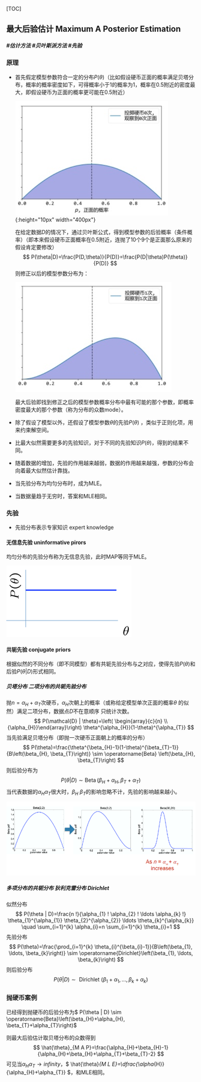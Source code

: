 [TOC]

## 最大后验估计 Maximum A Posterior Estimation

##### #估计方法  #贝叶斯派方法  #先验

### 原理

- 首先假定模型参数符合一定的分布$P(\theta)$（比如假设硬币正面的概率满足贝塔分布，概率的概率密度如下，可得概率小于1的概率为1，概率在0.5附近的密度最大，即假设硬币为正面的概率更可能在0.5附近）

  ![1552483070596](最大后验估计.assets/1552483070596.png){:height="10px" width="400px"}

  在给定数据$D$的情况下，通过贝叶斯公式，得到模型参数的后验概率（条件概率）（即本来假设硬币正面概率在0.5附近，连抛了10个9个是正面那么原来的假设肯定要修改）
  $$
  P(\theta|D)=\frac{P(D,\theta)}{P(D)}=\frac{P(D|\theta)P(\theta)}{P(D)}
  $$
  则修正以后的模型参数分布为：

  ![1552483648173](最大后验估计.assets/1552483648173.png)

  最大后验即找到修正之后的模型参数概率分布中最有可能的那个参数，即概率密度最大的那个参数（称为分布的众数mode）。

- 除了假设了模型以外，还假设了模型参数$\theta$的先验$P(\theta)$ ，类似于正则化项，用来约束解空间。

- 比最大似然需要更多的先验知识，对于不同的先验知识$P(\theta)​$，得到的结果不同。

- 随着数据的增加，先验的作用越来越弱，数据的作用越来越强，参数的分布会向着最大似然估计靠拢。

- 当先验分布为均匀分布时，成为MLE。

- 当数据量趋于无穷时，答案和MLE相同。 

### 先验

- 先验分布表示专家知识 expert knowledge

#### 无信息先验 uninformative pirors

均匀分布的先验分布称为无信息先验，此时MAP等同于MLE。

![1552486037956](最大后验估计.assets/1552486037956.png)

#### 共轭先验 conjugate priors

根据似然的不同分布（即不同模型）都有共轭先验分布与之对应，使得先验$P(\theta)$和后验$P(\theta|D)$形式相同。

##### 贝塔分布 二项分布的共轭先验分布

抛$n=\alpha_ H + \alpha_ T$次硬币，$\alpha _H$次朝上的概率（或称给定模型单次正面的概率$\theta$ 的似然）满足二项分布，数据点$D$不在意顺序 只统计次数。
$$
P(\mathcal{D} | \theta)=\left( \begin{array}{c}{n} \\ {\alpha_{H}}\end{array}\right) \theta^{\alpha_{H}}(1-\theta)^{\alpha_{T}}
$$
当先验满足贝塔分布（即抛一次硬币正面朝上的概率的分布）
$$
P(\theta)=\frac{\theta^{\beta_{H}-1}(1-\theta)^{\beta_{T}-1}}{B\left(\beta_{H}, \beta_{T}\right)} \sim \operatorname{Beta} \left(\beta_{H}, \beta_{T}\right)
$$
则后验分布为
$$
P(\theta | D) \sim \operatorname{Beta}\left(\beta_{H}+\alpha_{H}, \beta_{T}+\alpha_{T}\right)
$$
当代表数据的$\alpha_ H$$\alpha_ T$很大时，$\beta_ H$ $\beta_ T$的影响忽略不计，先验的影响越来越小。

![1552487403458](最大后验估计.assets/1552487403458.png)

##### 多项分布的共轭分布 狄利克雷分布 Dirichlet 

似然分布
$$
P(\theta | D)=\frac{n !}{\alpha_{1} ! \alpha_{2} ! \ldots \alpha_{k} !} \theta_{1}^{\alpha_{1}} \theta_{2}^{\alpha_{2}} \ldots \theta_{k}^{\alpha_{k}} \quad \sum_{i=1}^{k} \alpha_{i}=n \sum_{i=1}^{k} \theta_{i}=1
$$
先验分布
$$
P(\theta)=\frac{\prod_{i=1}^{k} \theta_{i}^{\beta_{i}-1}}{B\left(\beta_{1}, \ldots, \beta_{k}\right)} \sim \operatorname{Dirichlet}\left(\beta_{1}, \ldots, \beta_{k}\right)
$$
则后验分布
$$
P(\theta | D) \sim \text { Dirichlet }\left(\beta_{1}+\alpha_{1}, \ldots, \beta_{k}+\alpha_{k}\right)
$$

### 抛硬币案例

已经得到抛硬币的后验分布为$ P(\theta | D) \sim \operatorname{Beta}\left(\beta_{H}+\alpha_{H}, \beta_{T}+\alpha_{T}\right)$ 

则最大后验估计取贝塔分布的众数得到
$$
\hat{\theta}_{M A P}=\frac{\alpha_{H}+\beta_{H}-1}{\alpha_{H}+\beta_{H}+\alpha_{T}+\beta_{T}-2}
$$
可见当$\alpha_H \alpha_ T \rightarrow infinity$，$ 
\hat{\theta}_{M L E}=\dfrac{\alpha_{H}}{\alpha_{H}+\alpha_{T}}
 $，和MLE相同。















